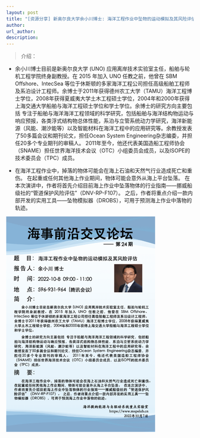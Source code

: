 ```yaml
---
layout: post
title: "[资源分享] 新奥尔良大学余小川博士: 海洋工程作业中坠物的运动模拟及其风险评估｜海事前沿交叉论坛第24期"
author: 
url_author: 
description: 
---
```


> 介绍：

- 余小川博士目前是新奥尔良大学 (UNO) 应用离岸技术实验室主任，船舶与轮机工程学院终身副教授。在 2015 年加入 UNO 任教之前，他曾在 SBM Offshore、IntecSea 等位于休斯顿的多家海洋工程公司担任高级船舶工程师及系泊设计工程师。余博士于2011年获得德州农工大学（TAMU）海洋工程博士学位，2008年获得夏威夷大学土木工程硕士学位，2004年和2000年获得上海交通大学船舶与海洋工程硕士学位和学士学位。余博士的研究方向主要包括 专注于船舶与海洋海洋工程领域的科学研究，包括船舶与海洋结构物运动与响应预报，各类浮式结构物总体性能，系泊与立管系统动力学研究，海洋新能源（风能、潮汐能等）以及智能材料在海洋工程中的应用研究等。余教授发表了50多篇会议和期刊论文，担任Ocean System Engineering杂志编委，并担任20多个专业期刊的审稿人。 2011年至今，他还代表美国造船工程师协会（SNAME）担任世界海洋技术会议（OTC）小组委员会成员，以及ISOPE的技术委员会（TPC）成员。


- 在海洋工程作业中，掉落的物体可能会在海上石油和天然气行业造成死亡和重伤。 在起重或任何其他海上作业期间，物体可能会意外从海上平台坠落。 在本次演讲中，作者将首先介绍目前海上作业中坠落物体的行业指南——挪威船级社的“管道保护风险评估”（DNV-RP-F107）。 之后，作者将重点介绍一款内部开发的实用工具——坠物模拟器（DROBS），可用于预测海上作业中落物的轨迹。


<img src="/lab_images/blogs/sl_24.png" style="margin: 0 auto;width: 400px;margin-bottom: 30px;">

<!-- - 关注视频号，查看回放：

<img src="/videos/archive/code.png" style="margin: 0 auto;width: 400px;margin-bottom: 30px;"> -->
